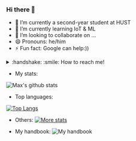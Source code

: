 ### Hi there 👋

- 🔭 I’m currently a second-year student at HUST
- 🌱 I’m currently learning IoT & ML
- 👯 I’m looking to collaborate on ...
- 😄 Pronouns: he/him
- ⚡ Fun fact: Google can help:))
 

 <details>
   <summary>:handshake: :smile: How to reach me!
   </summary>
 <br />
  - [maxph22112000@gmail.com](mailto:maxph22112000@gmail.com) 
  - [Facebook](https://www.facebook.com/profile.php?id=100010363235671)
  - [My CV](none.pdf)
 </ br> 
 </details>


- My stats:

![Max's github stats](https://github-readme-stats.vercel.app/api?username=manhph2211&hide=contribs,issues&show_icons=true)

- Top languages: 

[![Top Langs](https://github-readme-stats.vercel.app/api/top-langs/?username=manhph2211)](https://github.com/anuraghazra/github-readme-stats)

- Others:
[![More stats](https://github-readme-stats.vercel.app/api/wakatime?username=manhph2211&layout=compact)](https://github.com/anuraghazra/github-readme-stats)

- My handbook:
![My handbook](https://github-readme-stats.vercel.app/api/pin?username=manhph2211&repo=My-Handbook&title_color=fff&icon_color=f9f9f9&text_color=9f9f9f&bg_color=151515)


